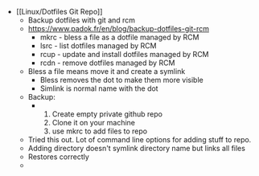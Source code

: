 - [[Linux/Dotfiles Git Repo]]
	- Backup dotfiles with git and rcm
	- https://www.padok.fr/en/blog/backup-dotfiles-git-rcm
		- mkrc - bless a file as a dotfile managed by RCM
		- lsrc - list dotfiles managed by RCM
		- rcup - update and install dotfiles managed by RCM
		- rcdn - remove dotfiles managed by RCM
	- Bless a file means move it and create a symlink
		- Bless removes the dot to make them more visible
		- Simlink is normal name with the dot
	- Backup:
		- 1. Create empty private github repo
		  2. Clone it on your machine
		  3. use mkrc to add files to repo
	- Tried this out.  Lot of command line options for adding stuff to repo.
	- Adding directory doesn't symlink directory name but links all files
	- Restores correctly
	-